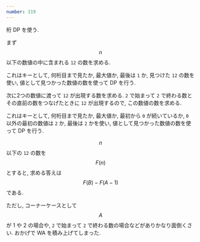 ```yaml
---
number: 319
---
```

桁 DP を使う.

まず $$ n $$ 以下の数値の中に含まれる `12` の数を求める.

これはキーとして, 何桁目まで見たか, 最大値か, 最後は `1` か, 見つけた `12` の数を使い, 値として見つかった数値の数を使って DP を行う.

次に2つの数値に渡って `12` が出現する数を求める. `2` で始まって `2` で終わる数とその直前の数をつなげたときに `12` が出現するので, この数値の数を求める.

これはキーとして, 何桁目まで見たか, 最大値か, 最初から `0` が続いているか, `0` 以外の最初の数値は `2` か, 最後は `2` かを使い, 値として見つかった数値の数を使って DP を行う.

$$ n $$ 以下の `12` の数を $$ F(n) $$ とすると, 求める答えは $$ F(B) - F(A-1) $$ である.

ただし, コーナーケースとして $$ A $$ が 1 や 2 の場合や,  `2` で始まって `2` で終わる数の場合などがありかなり面倒くさい. おかげで WA を積み上げてしまった.
